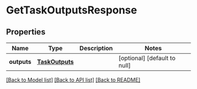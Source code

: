 # GetTaskOutputsResponse

## Properties
Name | Type | Description | Notes
------------ | ------------- | ------------- | -------------
**outputs** | [**TaskOutputs**](TaskOutputs.md) |  | [optional] [default to null]

[[Back to Model list]](../README.md#documentation-for-models) [[Back to API list]](../README.md#documentation-for-api-endpoints) [[Back to README]](../README.md)


